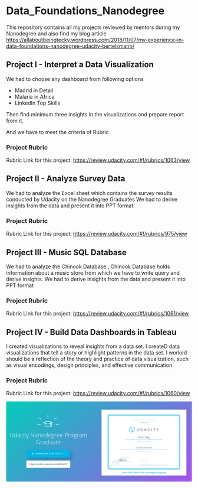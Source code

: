 # Data_Foundations_Nanodegree
This repository contains all my projects reviewed by mentors during my Nanodegree and also find my blog article https://allaboutbeingtecky.wordpress.com/2018/11/07/my-experience-in-data-foundations-nanodegree-udacity-bertelsmann/

## Project I - Interpret a Data Visualization
We had to choose any dashboard from following options

* Madrid in Detail
* Malaria in Africa
* LinkedIn Top Skills 

Then find minimum three insights in the visualizations and prepare report from it.

And we have to meet the criteria of Rubric
### Project Rubric
Rubric Link for this project: https://review.udacity.com/#!/rubrics/1063/view

## Project II - Analyze Survey Data
We had to analyze the Excel sheet which contains the survey results conducted by Udacity on the Nanodegree Graduates
We had to derive insights from the data and present it into PPT format 

### Project Rubric
Rubric Link for this project: https://review.udacity.com/#!/rubrics/975/view


## Project III - Music SQL Database
We had to analyze the Chinook Database , Chinook Database holds information about a music store from which we have to write query and derive insights.
We had to derive insights from the data and present it into PPT format 

### Project Rubric
Rubric Link for this project: https://review.udacity.com/#!/rubrics/1061/view



## Project IV - Build Data Dashboards in Tableau
 I created visualizations to reveal insights from a data set. I createD data visualizations that tell a story or highlight patterns in the data set. I worked should be a reflection of the theory and practice of data visualization, such as visual encodings, design principles, and effective communication.

### Project Rubric
Rubric Link for this project: https://review.udacity.com/#!/rubrics/1060/view


![Nanodegree](r.png)
